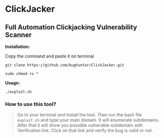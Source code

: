 # ClickJacker
## Full Automation Clickjacking Vulnerability Scanner

**Installation:**

Copy the command and paste it on terminal

`git clone https://github.com/bughuntar/ClickJacker.git`

`sudo chmod +x *`

**Usage:**

`./exploit.sh`

### How to use this tool?
>Go to your terminal and Install the tool. Then run the bash file `exploit.sh` and type your main domain. It will enumerate subdomains. After that it will show you possible vulnerable subdomain with Verification link. Click on that link and verify the bug is valid or not.
